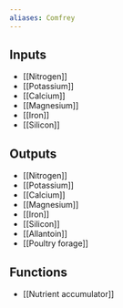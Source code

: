 ```yaml
---
aliases: Comfrey
---
```


## Inputs
- [[Nitrogen]]
- [[Potassium]]
- [[Calcium]]
- [[Magnesium]]
- [[Iron]] 
- [[Silicon]]

## Outputs
- [[Nitrogen]]
- [[Potassium]]
- [[Calcium]]
- [[Magnesium]]
- [[Iron]] 
- [[Silicon]]
- [[Allantoin]]
- [[Poultry forage]]

## Functions
- [[Nutrient accumulator]]